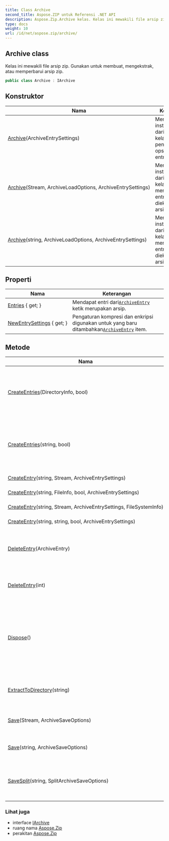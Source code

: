 ```yaml
---
title: Class Archive
second_title: Aspose.ZIP untuk Referensi .NET API
description: Aspose.Zip.Archive kelas. Kelas ini mewakili file arsip zip. Gunakan untuk membuat mengekstrak atau memperbarui arsip zip.
type: docs
weight: 10
url: /id/net/aspose.zip/archive/
---
```

## Archive class

Kelas ini mewakili file arsip zip. Gunakan untuk membuat, mengekstrak, atau memperbarui arsip zip.

```csharp
public class Archive : IArchive
```

## Konstruktor

| Nama | Keterangan |
| --- | --- |
| [Archive](archive/#constructor)(ArchiveEntrySettings) | Menginisialisasi instance baru dari`Archive` kelas dengan pengaturan opsional untuk entri-entrinya. |
| [Archive](archive/#constructor_1)(Stream, ArchiveLoadOptions, ArchiveEntrySettings) | Menginisialisasi instance baru dari`Archive` kelas dan menulis daftar entri dapat diekstraksi dari arsip. |
| [Archive](archive/#constructor_2)(string, ArchiveLoadOptions, ArchiveEntrySettings) | Menginisialisasi instance baru dari`Archive` kelas dan menulis daftar entri dapat diekstraksi dari arsip. |

## Properti

| Nama | Keterangan |
| --- | --- |
| [Entries](../../aspose.zip/archive/entries/) { get; } | Mendapat entri dari[`ArchiveEntry`](../archiveentry/) ketik merupakan arsip. |
| [NewEntrySettings](../../aspose.zip/archive/newentrysettings/) { get; } | Pengaturan kompresi dan enkripsi digunakan untuk yang baru ditambahkan[`ArchiveEntry`](../archiveentry/) item. |

## Metode

| Nama | Keterangan |
| --- | --- |
| [CreateEntries](../../aspose.zip/archive/createentries/#createentries)(DirectoryInfo, bool) | Menambahkan ke arsip semua file dan direktori secara rekursif di direktori yang diberikan. |
| [CreateEntries](../../aspose.zip/archive/createentries/#createentries_1)(string, bool) | Menambahkan ke arsip semua file dan direktori secara rekursif di direktori yang diberikan. |
| [CreateEntry](../../aspose.zip/archive/createentry/#createentry_1)(string, Stream, ArchiveEntrySettings) | Buat satu entri dalam arsip. |
| [CreateEntry](../../aspose.zip/archive/createentry/#createentry)(string, FileInfo, bool, ArchiveEntrySettings) | Buat satu entri dalam arsip. |
| [CreateEntry](../../aspose.zip/archive/createentry/#createentry_2)(string, Stream, ArchiveEntrySettings, FileSystemInfo) | Buat satu entri dalam arsip. |
| [CreateEntry](../../aspose.zip/archive/createentry/#createentry_3)(string, string, bool, ArchiveEntrySettings) | Buat satu entri dalam arsip. |
| [DeleteEntry](../../aspose.zip/archive/deleteentry/#deleteentry)(ArchiveEntry) | Menghapus kejadian pertama dari entri tertentu dari daftar entri. |
| [DeleteEntry](../../aspose.zip/archive/deleteentry/#deleteentry_1)(int) | Menghapus entri dari daftar entri menurut indeks. |
| [Dispose](../../aspose.zip/archive/dispose/)() | Melakukan tugas yang ditentukan aplikasi terkait dengan membebaskan, melepaskan, atau menyetel ulang sumber daya yang tidak dikelola. |
| [ExtractToDirectory](../../aspose.zip/archive/extracttodirectory/)(string) | Ekstrak semua file dalam arsip ke direktori yang disediakan. |
| [Save](../../aspose.zip/archive/save/#save)(Stream, ArchiveSaveOptions) | Menyimpan arsip ke aliran yang disediakan. |
| [Save](../../aspose.zip/archive/save/#save_1)(string, ArchiveSaveOptions) | Menyimpan arsip ke file tujuan yang disediakan. |
| [SaveSplit](../../aspose.zip/archive/savesplit/)(string, SplitArchiveSaveOptions) | Menyimpan arsip multi-volume ke direktori tujuan yang disediakan. |

### Lihat juga

* interface [IArchive](../iarchive/)
* ruang nama [Aspose.Zip](../../aspose.zip/)
* perakitan [Aspose.Zip](../../)


